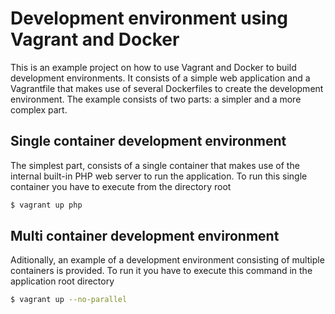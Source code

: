 # Development environment using Vagrant and Docker

This is an example project on how to use Vagrant and Docker to build development environments. It consists of a simple
web application and a Vagrantfile that makes use of several Dockerfiles to create the development environment. The
example consists of two parts: a simpler and a more complex part.

## Single container development environment

The simplest part, consists of a single container that makes use of the internal built-in PHP web server to run the
application. To run this single container you have to execute from the directory root

```bash
$ vagrant up php
```

## Multi container development environment

Aditionally, an example of a development environment consisting of multiple containers is provided. To run it you have
to execute this command in the application root directory

```bash
$ vagrant up --no-parallel
```